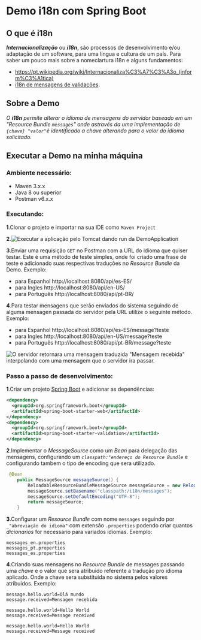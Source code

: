 # Demo i18n com Spring Boot

## O que é i18n
**_Internacionalização_** ou **_i18n_**, são processos de desenvolvimento e/ou adaptação de um software, para uma língua e cultura de um país.
Para saber um pouco mais sobre a nomeclartura i18n e alguns fundamentos:
- https://pt.wikipedia.org/wiki/Internacionaliza%C3%A7%C3%A3o_(inform%C3%A1tica)
- [i18n de mensagens de validações](https://www.baeldung.com/spring-custom-validation-message-source).

## Sobre a Demo
*O **_i18n_** permite alterar o idioma de mensagens do servidor baseado em um "Resource Bundle `messages`" onde astravés da uma implementação de `{chave} "valor"`é identificado a chave alterando para o valor do idioma solicitado.*

## Executar a Demo na minha máquina

### Ambiente necessário:
- Maven 3.x.x
- Java 8 ou superior
- Postman v6.x.x
### Executando:
**1**.Clonar o projeto e importar na sua IDE como `Maven Project`<br>

**2**.![Executar a aplicação pelo `Tomcat` dando run da `DemoApplication`](https://github.com/Natanfags/demo/blob/master/images/tomcatRunning.PNG)<br>

**3**.Enviar uma requisição `GET` no Postman com a URL do idioma que quiser testar. Este é uma método de teste simples, onde foi criado uma frase de teste e adicionado suas respectivas traduções no *Resource Bundle* da Demo.
Exemplo: <br>
- para Espanhol http://localhost:8080/api/es-ES/ <br>
- para Ingles http://localhost:8080/api/en-US/ <br>
- para Português http://localhost:8080/api/pt-BR/ <br>

**4**.Para testar mensagens que serão enviados do sistema seguindo de alguma mensagen passada do servidor pela URL utilize o seguinte método. Exemplo:<br>
- para Espanhol http://localhost:8080/api/es-ES/message?teste <br>
- para Ingles http://localhost:8080/api/en-US/message?teste <br>
- para Português http://localhost:8080/api/pt-BR/message?teste <br>

![O servidor retornara uma mensagem traduzida "`Mensagem recebida`" interpolando com uma mensagem que o servidor ira passar.](https://github.com/Natanfags/demo/blob/master/images/postmanResultEx.PNG)

### Passo a passo de desenvolvimento:
**1**.Criar um projeto [Spring Boot](https://start.spring.io/) e adicionar as dependências:

```xml
<dependency>
  <groupId>org.springframework.boot</groupId>
  <artifactId>spring-boot-starter-web</artifactId>
</dependency>
<dependency>
  <groupId>org.springframework.boot</groupId>
  <artifactId>spring-boot-starter-validation</artifactId>
</dependency>
```
**2**.Implementar o *MessageSource* como um *Bean* para delegação das mensagens, configurando um *`classpath:"endereço do Resource Bundle`* e configurando tambem o tipo de encoding que sera utilizado.

```java
 @Bean
    public MessageSource messageSource() {
        ReloadableResourceBundleMessageSource messageSource = new ReloadableResourceBundleMessageSource();
        messageSource.setBasename("classpath:/i18n/messages");
        messageSource.setDefaultEncoding("UTF-8");
        return messageSource;
    }
```  
**3**.Configurar um *Resource Bundle* com nome `messages` seguindo por `_"abreviação do idioma"` com extensão `.properties` podendo criar quantos *dicionarios* for necessario para variados idiomas. Exemplo:<br> 

```properties
messages_en.properties
messages_pt.properties
messages_es.properties
```

**4**.Criando suas mensagens no *Resource Bundle* de messages passando uma *chave* e o valor que sera atribuido referente a tradução pro idioma aplicado. Onde a chave sera substituida no sistema pelos valores atribuidos. Exemplo:<br>
```properties
message.hello.world=Olá mundo
message.received=Mensagen recebida

message.hello.world=Hello World
message.received=Message received

message.hello.world=Hello World
message.received=Message received
```

